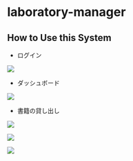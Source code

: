 # laboratory-manager

## How to Use this System

- ログイン

![](/readme-image/login.png)

- ダッシュボード

![](/readme-image/dashboard.png)

- 書籍の貸し出し

![](/readme-image/add-book.png)

![](/readme-image/add-book2.png)

![](/readme-image/add-book3.png)